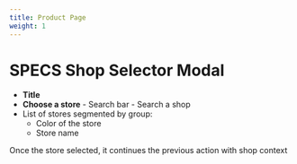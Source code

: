 ```yaml
---
title: Product Page
weight: 1
---
```

# SPECS Shop Selector Modal

- **Title**
- **Choose a store** - Search bar - Search a shop
- List of stores segmented by group:
    - Color of the store
    - Store name

Once the store selected, it continues the previous action with shop context
